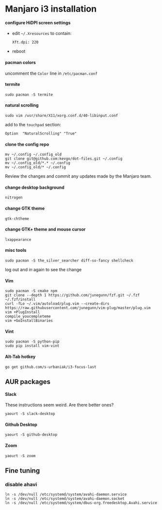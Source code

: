 # Manjaro i3 installation

#### configure HiDPI screen settings

- edit `~/.Xresources` to contain:

  ```
  Xft.dpi: 220
  ```

- reboot

#### pacman colors

uncomment the `Color` line in `/etc/pacman.conf`

#### termite

    sudo pacman -S termite

#### natural scrolling

```
sudo vim /usr/share/X11/xorg.conf.d/40-libinput.conf
```

add to the `touchpad` section:

```
Option  "NaturalScrolling" "True"
```

#### clone the config repo

    mv ~/.config ~/.config_old
    git clone git@github.com:kevgo/dot-files.git ~/.config
    mv ~/.config_old/*.* ~/.config
    mv ~/.config_old/* ~/.config

Review the changes and commit any updates made by the Manjaro team.

#### change desktop background

    nitrogen

#### change GTK theme

    gtk-chtheme

#### change GTK+ theme and mouse cursor

    lxappearance

#### misc tools

    sudo pacman -S the_silver_searcher diff-so-fancy shellcheck

log out and in again to see the change

#### Vim

    sudo pacman -S cmake npm
    git clone --depth 1 https://github.com/junegunn/fzf.git ~/.fzf
    ~/.fzf/install
    curl -fLo ~/.vim/autoload/plug.vim --create-dirs https://raw.githubusercontent.com/junegunn/vim-plug/master/plug.vim
    vim +PlugInstall
    compile_youcompleteme
    vim +GoInstallBinaries

#### Vint

    sudo pacman -S python-pip
    sudo pip install vim-vint

#### Alt-Tab hotkey

    go get github.com/s-urbaniak/i3-focus-last

## AUR packages

#### Slack

These instructions seem weird. Are there better ones?

    yaourt -S slack-desktop

#### Github Desktop

    yaourt -S github-desktop

#### Zoom

    yaourt -S zoom

## Fine tuning

### disable ahavi

```
ln -s /dev/null /etc/systemd/system/avahi-daemon.service
ln -s /dev/null /etc/systemd/system/avahi-daemon.socket
ln -s /dev/null /etc/systemd/system/dbus-org.freedesktop.Avahi.service
```
